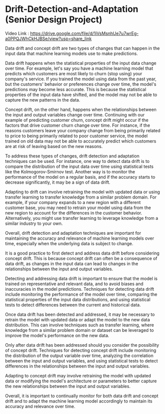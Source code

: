 # Drift-Detection-and-Adaptation (Senior Design Project)
Video Link : https://drive.google.com/file/d/1iVsMsnhUe7u7wrEg-a0PPQJWhCkHJBSe/view?usp=share_link

Data drift and concept drift are two types of changes that can happen in the input data that machine learning models use to make predictions. 

Data drift happens when the statistical properties of the input data change over time. For example, let's say you have a machine learning model that predicts which customers are most likely to churn (stop using) your company's service. If you trained the model using data from the past year, but the customers' behavior or preferences change over time, the model's predictions may become less accurate. This is because the statistical properties of the input data have shifted, and the model may not be able to capture the new patterns in the data.

Concept drift, on the other hand, happens when the relationships between the input and output variables change over time. Continuing with our example of predicting customer churn, concept drift might occur if the factors that drive customer churn change over time. For instance, if the reasons customers leave your company change from being primarily related to price to being primarily related to poor customer service, the model trained on old data may not be able to accurately predict which customers are at risk of leaving based on the new reasons.

To address these types of changes, drift detection and adaptation techniques can be used. For instance, one way to detect data drift is to compare the distribution of the input data over time using statistical tests like the Kolmogorov-Smirnov test. Another way is to monitor the performance of the model on a regular basis, and if the accuracy starts to decrease significantly, it may be a sign of data drift.

Adapting to drift can involve retraining the model with updated data or using transfer learning to transfer knowledge from a similar problem domain. For example, if your company expands to a new region with a different customer base, you may need to retrain your model using data from the new region to account for the differences in the customer behavior. Alternatively, you might use transfer learning to leverage knowledge from a similar industry to your own. 

Overall, drift detection and adaptation techniques are important for maintaining the accuracy and relevance of machine learning models over time, especially when the underlying data is subject to change.

It is a good practice to first detect and address data drift before considering concept drift. This is because concept drift can often be a consequence of data drift, as changes in the input data can lead to changes in the relationships between the input and output variables.

Detecting and addressing data drift is important to ensure that the model is trained on representative and relevant data, and to avoid biases and inaccuracies in the model predictions. Techniques for detecting data drift include monitoring the performance of the model over time, comparing the statistical properties of the input data distributions, and using statistical tests to detect differences between the current and historical data.

Once data drift has been detected and addressed, it may be necessary to retrain the model with updated data or adapt the model to the new data distribution. This can involve techniques such as transfer learning, where knowledge from a similar problem domain or dataset can be leveraged to improve the model's performance on the new data.

Only after data drift has been addressed should you consider the possibility of concept drift. Techniques for detecting concept drift include monitoring the distribution of the output variable over time, analyzing the correlation between the input and output variables, and using statistical tests to detect differences in the relationships between the input and output variables.

Adapting to concept drift may involve retraining the model with updated data or modifying the model's architecture or parameters to better capture the new relationships between the input and output variables.

Overall, it is important to continually monitor for both data drift and concept drift and to adapt the machine learning model accordingly to maintain its accuracy and relevance over time.

